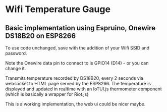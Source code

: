 # Wifi Temperature Gauge
## Basic implementation using Espruino, Onewire DS18B20 on ESP8266

To use code unchanged, save with the addition of your Wifi SSID and password.

Note the Onewire data pin to connect to is GPIO14 (D14) - or you can change it.

Transmits temperature recorded by DS18B20, every 2 seconds via websocket to HTML page served by the ESP8266.
The temperature is displayed and updated in realtime with an IoTUI.js thermometer component (which is basically a wrapper for Riot.js)

This is a working implementation, the web ui could be nicer maybe.